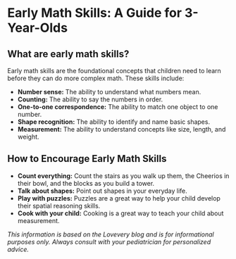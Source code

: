 # Early Math Skills: A Guide for 3-Year-Olds

## What are early math skills?

Early math skills are the foundational concepts that children need to learn before they can do more complex math. These skills include:

*   **Number sense:** The ability to understand what numbers mean.
*   **Counting:** The ability to say the numbers in order.
*   **One-to-one correspondence:** The ability to match one object to one number.
*   **Shape recognition:** The ability to identify and name basic shapes.
*   **Measurement:** The ability to understand concepts like size, length, and weight.

## How to Encourage Early Math Skills

*   **Count everything:** Count the stairs as you walk up them, the Cheerios in their bowl, and the blocks as you build a tower.
*   **Talk about shapes:** Point out shapes in your everyday life.
*   **Play with puzzles:** Puzzles are a great way to help your child develop their spatial reasoning skills.
*   **Cook with your child:** Cooking is a great way to teach your child about measurement.

*This information is based on the Lovevery blog and is for informational purposes only. Always consult with your pediatrician for personalized advice.*
